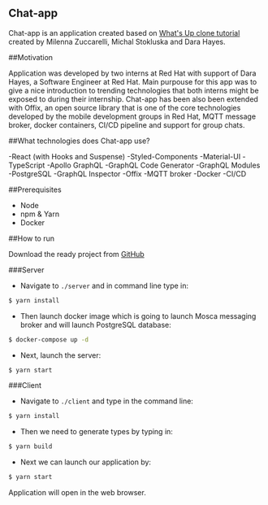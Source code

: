 ## Chat-app

Chat-app is an application created based on [What's Up clone tutorial](https://www.tortilla.academy/Urigo/WhatsApp-Clone-Tutorial/master/next/step/0) created by Milenna Zuccarelli, Michal Stokluska and Dara Hayes.

##Motivation

Application was developed by two interns at Red Hat with support of Dara Hayes, a Software Engineer at Red Hat. Main purpouse for this app was to give a nice introduction to trending technologies that both interns might be exposed to during their internship. Chat-app has been also been extended with Offix, an open source library that is one of the core technologies developed by the mobile development groups in Red Hat, MQTT message broker, docker containers, CI/CD pipeline and support for group chats. 

##What technologies does Chat-app use?

-React (with Hooks and Suspense)
-Styled-Components
-Material-UI
-TypeScript
-Apollo GraphQL
-GraphQL Code Generator
-GraphQL Modules
-PostgreSQL
-GraphQL Inspector
-Offix
-MQTT broker
-Docker
-CI/CD

##Prerequisites

- Node
- npm & Yarn
- Docker

##How to run

Download the ready project from [GitHub](https://github.com/aerogear/chat-app)

###Server

- Navigate to `./server` and in command line type in:
```sh
$ yarn install
```
- Then launch docker image which is going to launch Mosca messaging broker and will launch PostgreSQL database:
```sh
$ docker-compose up -d
```
- Next, launch the server:
```sh
$ yarn start
```

###Client

- Navigate to `./client` and type in the command line:
```sh
$ yarn install
```
- Then we need to generate types by typing in:
```sh
$ yarn build
```
- Next we can launch our application by:
```sh
$ yarn start
```
Application will open in the web browser. 






